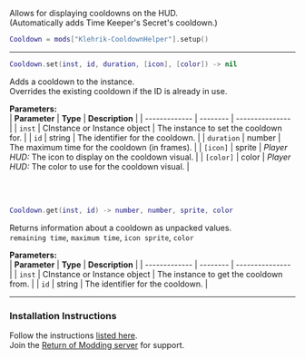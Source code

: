 Allows for displaying cooldowns on the HUD.  
(Automatically adds Time Keeper's Secret's cooldown.)  

```lua
Cooldown = mods["Klehrik-CooldownHelper"].setup()

```

---

```lua
Cooldown.set(inst, id, duration, [icon], [color]) -> nil
```

Adds a cooldown to the instance.  
Overrides the existing cooldown if the ID is already in use.  

**Parameters:**  
| **Parameter** | **Type** | **Description** |
| ------------- | -------- | --------------- |
| `inst`        | CInstance or Instance object | The instance to set the cooldown for. |
| `id`          | string  | The identifier for the cooldown. |
| `duration`    | number  | The maximum time for the cooldown (in frames). |
| `[icon]`      | sprite  | _Player HUD:_ The icon to display on the cooldown visual. |
| `[color]`     | color   | _Player HUD:_ The color to use for the cooldown visual. |

<br><br>

```lua
Cooldown.get(inst, id) -> number, number, sprite, color
```

Returns information about a cooldown as unpacked values.  
`remaining time`, `maximum time`, `icon sprite`, `color`  

**Parameters:**  
| **Parameter** | **Type** | **Description** |
| ------------- | -------- | --------------- |
| `inst`        | CInstance or Instance object | The instance to get the cooldown from. |
| `id`          | string  | The identifier for the cooldown. |

---

### Installation Instructions
Follow the instructions [listed here](https://docs.google.com/document/d/1NgLwb8noRLvlV9keNc_GF2aVzjARvUjpND2rxFgxyfw/edit?usp=sharing).  
Join the [Return of Modding server](https://discord.gg/VjS57cszMq) for support.  